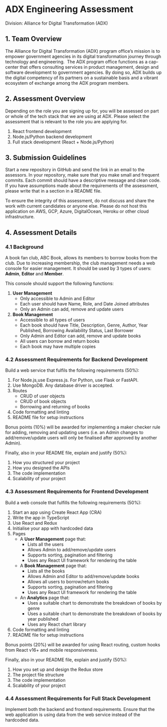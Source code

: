 # ADX Engineering Assessment

Division: Alliance for Digital Transformation (ADX)

## 1. Team Overview

The Alliance for Digital Transformation (ADX) program office’s mission is to empower government agencies in its digital transformation journey through technology and engineering. 
The ADX program office functions as a cap-center that offers consulting services in product management, design and software development to government agencies. By doing so, ADX builds up the digital competency of its partners on a sustainable basis and a vibrant ecosystem of exchange among the ADX program members.

## 2. Assessment Overview

Depending on the role you are signing up for, you will be assessed on part or whole of the tech stack that we are using at ADX. Please select the assessment that is relevant to the role you are applying for.

1. React frontend development
2. Node.js/Python backend development
3. Full stack development (React + Node.js/Python)

## 3. Submission Guidelines

Start a new repository in GitHub and send the link in an email to the assessors. In your repository, make sure that you make small and frequent commits. Each commit should have a descriptive message and clean code. If you have assumptions made about the requirements of the assessment, please write that in a section in a README file.

To ensure the integrity of this assessment, do not discuss and share the work with current candidates or anyone else. Please do not host this application on AWS, GCP, Azure, DigitalOcean, Heroku or other cloud infrastructure.

## 4. Assessment Details

### 4.1 Background

A book fan club, ABC Book, allows its members to borrow books from the club. Due to increasing membership, the club management needs a web console for easier management. It should be used by 3 types of users: **Admin**, **Editor** and **Member**.

This console should support the following functions:
1. **User Management**
   - Only accessible to Admin and Editor
   - Each user should have Name, Role, and Date Joined attributes
   - Only an Admin can add, remove and update users
2. **Book Management**
   - Accessible to all types of users
   - Each book should have Title, Description, Genre, Author, Year Published, Borrowing Availability Status, Last Borrower
   - Only Admin and Editor can add, remove and update books
   - All users can borrow and return books
   - Each book may have multiple copies


### 4.2 Assessment Requirements for Backend Development

Build a web service that fulfils the following requirements (50%):
1. For Node.js,use Express.js. For Python, use Flask or FastAPI.
2. Use MongoDB. Any database driver is accepted.
3. Routes
   - CRUD of user objects
   - CRUD of book objects
   - Borrowing and returning of books
4. Code formatting and linting
5. README file for setup instructions

Bonus points (10%) will be awarded for implementing a maker checker rule for adding, removing and updating users (i.e. an Admin changes to add/remove/update users will only be finalised after approved by another Admin).

Finally, also in your README file, explain and justify (50%):
1. How you structured your project
2. How you designed the APIs
3. The code implementation
4. Scalability of your project


### 4.3 Assessment Requirements for Frontend Development

Build a web console that fulfills the following requirements (50%):
1. Start an app using Create React App (CRA)
2. Write the app in TypeScript
3. Use React and Redux
4. Initialise your app with hardcoded data
5. Pages
   - A **User Management** page that:
     - Lists all the users
     - Allows Admin to add/remove/update users
     - Supports sorting, pagination and filtering
     - Uses any React UI framework for rendering the table
   - A **Book Management** page that:
     - Lists all the books
     - Allows Admin and Editor to add/remove/update books
     - Allows all users to borrow/return books
     - Supports sorting, pagination and filtering
     - Uses any React UI framework for rendering the table
   - An **Analytics** page that:
     - Uses a suitable chart to demonstrate the breakdown of books by genre
     - Uses a suitable chart to demonstrate the breakdown of books by year published
     - Uses any React chart library
6. Code formatting and linting
7. README file for setup instructions

Bonus points (20%) will be awarded for using React routing, custom hooks from React v16+ and mobile responsiveness.

Finally, also in your README file, explain and justify (50%):
1.	How you set up and design the Redux store
2.	The project file structure
3.	The code implementation
4.	Scalability of your project

### 4.4 Assessment Requirements for Full Stack Development

Implement both the backend and frontend requirements. Ensure that the web application is using data from the web service instead of the hardcoded data.
